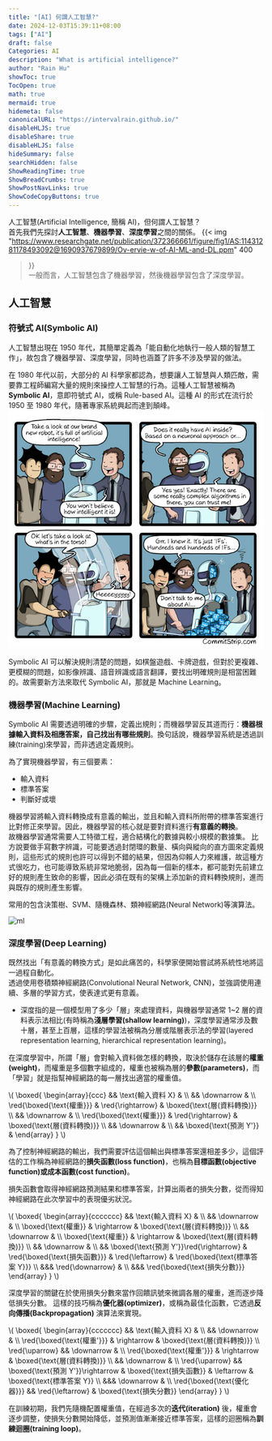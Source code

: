 ```yaml
---
title: "[AI] 何謂人工智慧?"
date: 2024-12-03T15:39:11+08:00
tags: ["AI"]
draft: false
Categories: AI
description: "What is artificial intelligence?"
author: "Rain Hu"
showToc: true
TocOpen: true
math: true
mermaid: true
hidemeta: false
canonicalURL: "https://intervalrain.github.io/"
disableHLJS: true
disableShare: true
disableHLJS: false
hideSummary: false
searchHidden: false
ShowReadingTime: true
ShowBreadCrumbs: true
ShowPostNavLinks: true
ShowCodeCopyButtons: true
---
```


人工智慧(Artificial Intelligence, 簡稱 AI)，但何謂人工智慧？  
首先我們先探討**人工智慧**、**機器學習**、**深度學習**之間的關係。
{{< img "https://www.researchgate.net/publication/372366661/figure/fig1/AS:11431281178493092@1690937679899/Ov-ervie-w-of-AI-ML-and-DL.ppm" 400 
>}}  
一般而言，人工智慧包含了機器學習，然後機器學習包含了深度學習。  

## 人工智慧
### 符號式 AI(Symbolic AI)
人工智慧出現在 1950 年代，其簡單定義為「能自動化地執行一般人類的智慧工作」，故包含了機器學習、深度學習，同時也涵蓋了許多不涉及學習的做法。

在 1980 年代以前，大部分的 AI 科學家都認為，想要讓人工智慧與人類匹敵，需要靠工程師編寫大量的規則來操控人工智慧的行為。這種人工智慧被稱為 **Symbolic AI**，意即符號式 AI，或稱 Rule-based AI。這種 AI 的形式在流行於 1950 至 1980 年代，隨著專家系統興起而達到顛峰。
![Allinside](./1_1/AIinside.jpeg)

Symbolic AI 可以解決規則清楚的問題，如棋盤遊戲、卡牌遊戲，但對於更複雜、更模糊的問題，如影像辨識、語音辨識或語言翻譯，要找出明確規則是相當困難的。故需要新方法來取代 Symbolic AI，那就是 Machine Learning。

### 機器學習(Machine Learning)
Symbolic AI 需要透過明確的步驟，定義出規則；而機器學習反其道而行：**機器根據輸入資料及相應答案，自己找出有哪些規則**。換句話說，機器學習系統是透過訓練(training)來學習，而非透過定義規則。  

為了實現機器學習，有三個要素：
+ 輸入資料
+ 標準答案
+ 判斷好或壞

機器學習將輸入資料轉換成有意義的輸出，並且和輸入資料所附帶的標準答案進行比對修正來學習。因此，機器學習的核心就是要對資料進行**有意義的轉換**。  
故機器學習通常需要人工特徵工程，適合結構化的數據與較小規模的數據集。
比方說要做手寫數字辨識，可能要透過封閉環的數量、橫向與縱向的直方圖來定義規則，這些形式的規則也許可以得到不錯的結果，但因為仰賴人力來維護，故這種方式很吃力，也可能導致系統非常地脆弱，因為每一個新的樣本，都可能對先前建立好的規則產生致命的影響，因此必須在既有的架構上添加新的資料轉換規則，進而與既存的規則產生影響。

常用的包含決策樹、SVM、隨機森林、類神經網路(Neural Network)等演算法。

![ml](https://edit.wpgdadawant.com/uploads/news_file/blog/2019/355/tinymce/dl.png)

### 深度學習(Deep Learning)
既然找出「有意義的轉換方式」是如此痛苦的，科學家便開始嘗試將系統性地將這一過程自動化。  
透過使用卷積類神經網路(Convolutional Neural Network, CNN)，並強調使用連續、多層的學習方式，使表達式更有意義。
+ 深度指的是一個模型用了多少「層」來處理資料，與機器學習通常 1~2 層的資料表示法相比(有時稱為**淺層學習(shallow learning)**)，深度學習通常涉及數十層，甚至上百層，這樣的學習法被稱為分層或階層表示法的學習(layered representation learning, hierarchical representation learning)。

在深度學習中，所謂「層」會對輸入資料做怎樣的轉換，取決於儲存在該層的**權重(weight)**，而權重是多個數字組成的，權重也被稱為層的**參數(parameters)**，而「學習」就是指幫神經網路的每一層找出適當的權重值。

\\(
\boxed{
\begin{array}{ccc}
&& \text{輸入資料 X} & \\\\
&& \downarrow & \\\\
\red{\boxed{\text{權重}}} & \red{\rightarrow} & \boxed{\text{層(資料轉換)}} \\\\
&& \downarrow & \\\\
\red{\boxed{\text{權重}}} & \red{\rightarrow} & \boxed{\text{層(資料轉換)}} \\\\
&& \downarrow & \\\\
&& \boxed{\text{預測 Y'}} &
\end{array}
}
\\)


為了控制神經網路的輸出，我們需要評估這個輸出與標準答案還相差多少，這個評估的工作稱為神經網路的**損失函數(loss function)**，也稱為**目標函數(objective function)**或**成本函數(cost function)**。

損失函數會取得神經網路預測結果和標準答案，計算出兩者的損失分數，從而得知神經網路在此次學習中的表現優劣狀況。

\\(
\boxed{
\begin{array}{ccccccc}
&& \text{輸入資料 X} & \\\\
&& \downarrow & \\\\
\boxed{\text{權重}} & \rightarrow & \boxed{\text{層(資料轉換)}} \\\\
&& \downarrow & \\\\
\boxed{\text{權重}} & \rightarrow & \boxed{\text{層(資料轉換)}} \\\\
&& \downarrow & \\\\
&& \boxed{\text{預測 Y'}}\red{\rightarrow} & \red{\boxed{\text{損失函數}}} & \red{\leftarrow} & \red{\boxed{\text{標準答案 Y}}} \\\\
&&& \red{\downarrow} & \\\\
&&& \red{\boxed{\text{損失分數}}}
\end{array}
}
\\)

深度學習的關鍵在於使用損失分數來當作回饋訊號來微調各層的權重，進而逐步降低損失分數。
這樣的技巧稱為**優化器(optimizer)**，或稱為最佳化函數，它透過**反向傳播(Backpropagation)** 演算法來實現。

\\(
\boxed{
\begin{array}{ccccccc}
&& \text{輸入資料 X} & \\\\
&& \downarrow & \\\\
\red{\boxed{\text{權重'}}} & \rightarrow & \boxed{\text{層(資料轉換)}} \\\\
\red{\uparrow} && \downarrow & \\\\
\red{\boxed{\text{權重'}}} & \rightarrow & \boxed{\text{層(資料轉換)}} \\\\
&& \downarrow & \\\\
\red{\uparrow} && \boxed{\text{預測 Y'}}\rightarrow & \boxed{\text{損失函數}} & \leftarrow & \boxed{\text{標準答案 Y}} \\\\
&&& \downarrow & \\\\
\red{\boxed{\text{優化器}}} && \red{\leftarrow}  & \boxed{\text{損失分數}}
\end{array}
}
\\)

在訓練初期，我們先隨機配置權重值，在經過多次的**迭代(iteration)** 後，權重會逐步調整，使損失分數開始降低，並預測值漸漸接近標準答案，這樣的迴圈稱為**訓練迴圈(training loop)**。